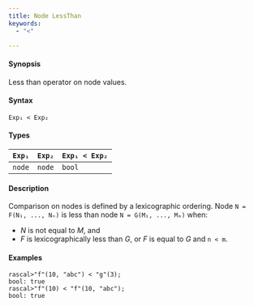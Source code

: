 ```yaml
---
title: Node LessThan
keywords:
  - "<"

---
```


#### Synopsis

Less than operator on node values.

#### Syntax

`Exp₁ < Exp₂`

#### Types


| `Exp₁` |  `Exp₂` | `Exp₁ < Exp₂`  |
| --- | --- | --- |
| `node`    |  `node`    | `bool`               |


#### Description

Comparison on nodes is defined by a lexicographic ordering. Node `N = F(N₁, ..., Nₙ)` is less than node 
`N = G(M₁, ..., Mₘ)` when:
*  _N_ is not equal to _M_, and
*  _F_ is lexicographically less than _G_, or _F_ is equal to _G_ and `n < m`.

#### Examples


```rascal-shell 
rascal>"f"(10, "abc") < "g"(3);
bool: true
rascal>"f"(10) < "f"(10, "abc");
bool: true
```


